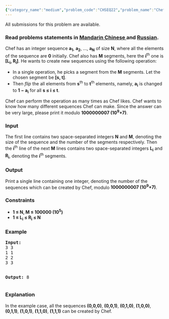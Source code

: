 ```yaml
---
{"category_name":"medium","problem_code":"CHSEQ22","problem_name":"Chef and Favourite Sequence","languages_supported":{"0":"ADA","1":"ASM","2":"BASH","3":"BF","4":"C","5":"C99 strict","6":"CAML","7":"CLOJ","8":"CLPS","9":"CPP 4.3.2","10":"CPP 4.9.2","11":"CPP14","12":"CS2","13":"D","14":"ERL","15":"FORT","16":"FS","17":"GO","18":"HASK","19":"ICK","20":"ICON","21":"JAVA","22":"JS","23":"LISP clisp","24":"LISP sbcl","25":"LUA","26":"NEM","27":"NICE","28":"NODEJS","29":"PAS fpc","30":"PAS gpc","31":"PERL","32":"PERL6","33":"PHP","34":"PIKE","35":"PRLG","36":"PYTH","37":"PYTH 3.4","38":"RUBY","39":"SCALA","40":"SCM guile","41":"SCM qobi","42":"ST","43":"TCL","44":"TEXT","45":"WSPC"},"max_timelimit":1,"source_sizelimit":50000,"problem_author":"furko","problem_tester":"laycurse","date_added":"17-11-2013","tags":{"0":"easy","1":"feb14","2":"furko"},"editorial_url":"http://discuss.codechef.com/problems/CHSEQ22","time":{"view_start_date":1392629400,"submit_start_date":1392629400,"visible_start_date":1392629400,"end_date":1735669800},"layout":"problem"}
---
```

<span class="solution-visible-txt">All submissions for this problem are available.</span><h3> Read problems statements in <a target="_blank" href="http://www.codechef.com/download/translated/FEB14/mandarin/CHSEQ22.pdf">Mandarin Chinese </a> and <a target="_blank" href="http://www.codechef.com/download/translated/FEB14/russian/CHSEQ22.pdf">Russian</a>.</h3>
<p>Chef has an integer sequence <b>a<sub>1</sub></b>, <b>a<sub>2</sub></b>, ..., <b>a<sub>N</sub></b> of size <b>N</b>, where all the elements of the sequence are <b>0</b> initially. Chef also has <b>M</b> segments, here the <b>i</b><sup>th</sup> one is <b>[L<sub>i</sub>, R<sub>i</sub>]</b>. He wants to create new sequences using the following operation:</p>
<ul>
<li>In a single operation, he picks a segment from the <b>M</b> segments. Let the chosen segment be <b>[s, t]</b>.</li>
<li>Then <i>flip</i> the all elements from <b>s</b><sup>th</sup> to <b>t</b><sup>th</sup> elements, namely, <b>a<sub>i</sub></b> is changed to <b>1 − a<sub>i</sub></b> for all <b>s ≤ i ≤ t</b>.</li>
</ul>
<p>Chef can perform the operation as many times as Chef likes. Chef wants to know how many different sequences Chef can make. Since the answer can be very large, please print it modulo <b>1000000007 (10<sup>9</sup>+7)</b>.</p>
<h3>Input</h3>
<p>The first line contains two space-separated integers <b>N</b> and <b>M</b>, denoting the size of the sequence and the number of the segments respectively. Then the <b>i</b><sup>th</sup> line of the next <b>M</b> lines contains two space-separated integers <b>L<sub>i</sub></b> and <b>R<sub>i</sub></b>, denoting the <b>i</b><sup>th</sup> segments.</p>
<h3>Output</h3>
<p>Print a single line containing one integer, denoting the number of the sequences which can be created by Chef, modulo <b>1000000007 (10<sup>9</sup>+7)</b>.</p>
<h3>Constraints</h3>
<ul>
<li><b>1 ≤ N, M ≤ 100000 (10<sup>5</sup>)</b></li>
<li><b>1 ≤ L<sub>i</sub> ≤ R<sub>i</sub> ≤ N</b></li>
</ul>
<h3>Example</h3>
<pre>
<b>Input:</b>
3 3
1 1
2 2
3 3

<b>Output:</b>
8
</pre><h3>Explanation</h3>
<p>In the example case, all the sequences <b>(0,0,0)</b>, <b>(0,0,1)</b>, <b>(0,1,0)</b>, <b>(1,0,0)</b>, <b>(0,1,1)</b>, <b>(1,0,1)</b>, <b>(1,1,0)</b>, <b>(1,1,1)</b> can be created by Chef.</p>
